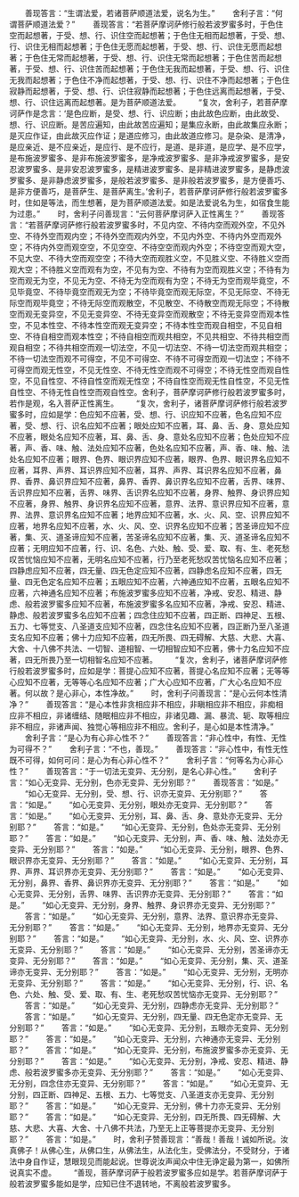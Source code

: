 <!-- { "loadSidebar": true } -->
　　善现答言：“生谓法爱，若诸菩萨顺道法爱，说名为生。”
　　舍利子言：“何谓菩萨顺道法爱？”
　　善现答言：“若菩萨摩诃萨修行般若波罗蜜多时，于色住空而起想著，于受、想、行、识住空而起想著；于色住无相而起想著，于受、想、行、识住无相而起想著；于色住无愿而起想著，于受、想、行、识住无愿而起想著；于色住无常而起想著，于受、想、行、识住无常而起想著；于色住苦而起想著，于受、想、行、识住苦而起想著；于色住无我而起想著，于受、想、行、识住无我而起想著；于色住不净而起想著，于受、想、行、识住不净而起想著；于色住寂静而起想著，于受、想、行、识住寂静而起想著；于色住远离而起想著，于受、想、行、识住远离而起想著。是为菩萨顺道法爱。
　　“复次，舍利子，若菩萨摩诃萨作是念言：‘是色应断，是受、想、行、识应断；由此故色应断，由此故受、想、行、识应断。是苦应遍知，由此故苦应遍知；是集应永断，由此故集应永断；是灭应作证，由此故灭应作证；是道应修习，由此故道应修习。是杂染、是清净，是应亲近、是不应亲近，是应行、是不应行，是道、是非道，是应学、是不应学，是布施波罗蜜多、是非布施波罗蜜多，是净戒波罗蜜多、是非净戒波罗蜜多，是安忍波罗蜜多、是非安忍波罗蜜多，是精进波罗蜜多、是非精进波罗蜜多，是静虑波罗蜜多、是非静虑波罗蜜多，是般若波罗蜜多、是非般若波罗蜜多，是方便善巧、是非方便善巧，是菩萨生、是菩萨离生。’舍利子，若菩萨摩诃萨修行般若波罗蜜多时，住如是等法，而生想著，是为菩萨顺道法爱。如是法爱说名为生，如宿食生能为过患。”
　　时，舍利子问善现言：“云何菩萨摩诃萨入正性离生？”
　　善现答言：“若菩萨摩诃萨修行般若波罗蜜多时，不见内空、不待内空而观外空，不见外空、不待外空而观内空；不待外空而观内外空，不见内外空、不待内外空而观外空；不待内外空而观空空，不见空空、不待空空而观内外空；不待空空而观大空，不见大空、不待大空而观空空；不待大空而观胜义空，不见胜义空、不待胜义空而观大空；不待胜义空而观有为空，不见有为空、不待有为空而观胜义空；不待有为空而观无为空，不见无为空、不待无为空而观有为空；不待无为空而观毕竟空，不见毕竟空、不待毕竟空而观无为空；不待毕竟空而观无际空，不见无际空、不待无际空而观毕竟空；不待无际空而观散空，不见散空、不待散空而观无际空；不待散空而观无变异空，不见无变异空、不待无变异空而观散空；不待无变异空而观本性空，不见本性空、不待本性空而观无变异空；不待本性空而观自相空，不见自相空、不待自相空而观本性空；不待自相空而观共相空，不见共相空、不待共相空而观自相空；不待共相空而观一切法空，不见一切法空、不待一切法空而观共相空；不待一切法空而观不可得空，不见不可得空、不待不可得空而观一切法空；不待不可得空而观无性空，不见无性空、不待无性空而观不可得空；不待无性空而观自性空，不见自性空、不待自性空而观无性空；不待自性空而观无性自性空，不见无性自性空、不待无性自性空而观自性空。舍利子，菩萨摩诃萨修行般若波罗蜜多时，若作是观，名入菩萨正性离生。
　　“复次，舍利子，诸菩萨摩诃萨修行般若波罗蜜多时，应如是学：色应知不应著，受、想、行、识应知不应著，色名应知不应著，受、想、行、识名应知不应著；眼处应知不应著，耳、鼻、舌、身、意处应知不应著，眼处名应知不应著，耳、鼻、舌、身、意处名应知不应著；色处应知不应著，声、香、味、触、法处应知不应著，色处名应知不应著，声、香、味、触、法处名应知不应著；眼界、色界、眼识界应知不应著，眼界、色界、眼识界名应知不应著，耳界、声界、耳识界应知不应著，耳界、声界、耳识界名应知不应著，鼻界、香界、鼻识界应知不应著，鼻界、香界、鼻识界名应知不应著，舌界、味界、舌识界应知不应著，舌界、味界、舌识界名应知不应著，身界、触界、身识界应知不应著，身界、触界、身识界名应知不应著，意界、法界、意识界应知不应著，意界、法界、意识界名应知不应著；地界应知不应著，水、火、风、空、识界应知不应著，地界名应知不应著，水、火、风、空、识界名应知不应著；苦圣谛应知不应著，集、灭、道圣谛应知不应著，苦圣谛名应知不应著，集、灭、道圣谛名应知不应著；无明应知不应著，行、识、名色、六处、触、受、爱、取、有、生、老死愁叹苦忧恼应知不应著，无明名应知不应著，行乃至老死愁叹苦忧恼名应知不应著；四静虑应知不应著，四无量、四无色定应知不应著，四静虑名应知不应著，四无量、四无色定名应知不应著；五眼应知不应著，六神通应知不应著，五眼名应知不应著，六神通名应知不应著；布施波罗蜜多应知不应著，净戒、安忍、精进、静虑、般若波罗蜜多应知不应著，布施波罗蜜多名应知不应著，净戒、安忍、精进、静虑、般若波罗蜜多名应知不应著；四念住应知不应著，四正断、四神足、五根、五力、七等觉支、八圣道支应知不应著，四念住名应知不应著，四正断乃至八圣道支名应知不应著；佛十力应知不应著，四无所畏、四无碍解、大慈、大悲、大喜、大舍、十八佛不共法、一切智、道相智、一切相智应知不应著，佛十力名应知不应著，四无所畏乃至一切相智名应知不应著。
　　“复次，舍利子，诸菩萨摩诃萨修行般若波罗蜜多时，应如是学：菩提心应知不应著，菩提心名应知不应著；无等等心应知不应著，无等等心名应知不应著；广大心应知不应著，广大心名应知不应著。何以故？是心非心，本性净故。”
　　时，舍利子问善现言：“是心云何本性清净？”
　　善现答言：“是心本性非贪相应非不相应，非瞋相应非不相应，非痴相应非不相应，非诸缠结、随眠相应非不相应，非诸见趣、漏、暴流、轭、取等相应非不相应，非诸声闻、独觉心等相应非不相应。舍利子，是心如是本性清净。”
　　舍利子言：“是心为有心非心性不？”
　　善现答言：“非心性中，有性、无性为可得不？”
　　舍利子言：“不也，善现。”
　　善现答言：“非心性中，有性无性既不可得，如何可问：是心为有心非心性不？”
　　舍利子言：“何等名为心非心性？”
　　善现答言：“于一切法无变异、无分别，是名心非心性。”
　　舍利子言：“如心无变异、无分别，色亦无变异、无分别耶？”
　　善现答言：“如是。”
　　“如心无变异、无分别，受、想、行、识亦无变异、无分别耶？”
　　答言：“如是。”
　　“如心无变异、无分别，眼处亦无变异、无分别耶？”
　　答言：“如是。”
　　“如心无变异、无分别，耳、鼻、舌、身、意处亦无变异、无分别耶？”
　　答言：“如是。”
　　“如心无变异、无分别，色处亦无变异、无分别耶？”
　　答言：“如是。”
　　“如心无变异、无分别，声、香、味、触、法处亦无变异、无分别耶？”
　　答言：“如是。”
　　“如心无变异、无分别，眼界、色界、眼识界亦无变异、无分别耶？”
　　答言：“如是。”
　　“如心无变异、无分别，耳界、声界、耳识界亦无变异、无分别耶？”
　　答言：“如是。”
　　“如心无变异、无分别，鼻界、香界、鼻识界亦无变异、无分别耶？”
　　答言：“如是。”
　　“如心无变异、无分别，舌界、味界、舌识界亦无变异、无分别耶？”
　　答言：“如是。”
　　“如心无变异、无分别，身界、触界、身识界亦无变异、无分别耶？”
　　答言：“如是。”
　　“如心无变异、无分别，意界、法界、意识界亦无变异、无分别耶？”
　　答言：“如是。”
　　“如心无变异、无分别，地界亦无变异、无分别耶？”
　　答言：“如是。”
　　“如心无变异、无分别，水、火、风、空、识界亦无变异、无分别耶？”
　　答言：“如是。”
　　“如心无变异、无分别，苦圣谛亦无变异、无分别耶？”
　　答言：“如是。”
　　“如心无变异、无分别，集、灭、道圣谛亦无变异、无分别耶？”
　　答言：“如是。”
　　“如心无变异、无分别，无明亦无变异、无分别耶？”
　　答言：“如是。”
　　“如心无变异、无分别，行、识、名色、六处、触、受、爱、取、有、生、老死愁叹苦忧恼亦无变异、无分别耶？”
　　答言：“如是。”
　　“如心无变异、无分别，四静虑亦无变异、无分别耶？”
　　答言：“如是。”
　　“如心无变异、无分别，四无量、四无色定亦无变异、无分别耶？”
　　答言：“如是。”
　　“如心无变异、无分别，五眼亦无变异、无分别耶？”
　　答言：“如是。”
　　“如心无变异、无分别，六神通亦无变异、无分别耶？”
　　答言：“如是。”
　　“如心无变异、无分别，布施波罗蜜多亦无变异、无分别耶？”
　　答言：“如是。”
　　“如心无变异、无分别，净戒、安忍、精进、静虑、般若波罗蜜多亦无变异、无分别耶？”
　　答言：“如是。”
　　“如心无变异、无分别，四念住亦无变异、无分别耶？”
　　答言：“如是。”
　　“如心无变异、无分别，四正断、四神足、五根、五力、七等觉支、八圣道支亦无变异、无分别耶？”
　　答言：“如是。”
　　“如心无变异、无分别，佛十力亦无变异、无分别耶？”
　　答言：“如是。”
　　“如心无变异、无分别，四无所畏、四无碍解、大慈、大悲、大喜、大舍、十八佛不共法，乃至无上正等菩提亦无变异、无分别耶？”
　　答言：“如是。”
　　时，舍利子赞善现言：“善哉！善哉！诚如所说。汝真佛子！从佛心生，从佛口生，从佛法生，从法化生，受佛法分，不受财分，于诸法中身自作证，慧眼现见而能起说。世尊说汝声闻众中住无诤定最为第一，如佛所说真实不虚。
　　“善现，菩萨摩诃萨于般若波罗蜜多应如是学。若菩萨摩诃萨于般若波罗蜜多能如是学，应知已住不退转地，不离般若波罗蜜多。
